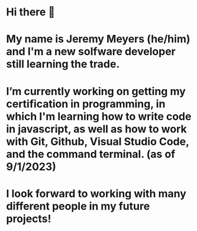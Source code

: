 # Hi there 👋
# My name is Jeremy Meyers (he/him) and I'm a new solfware developer still learning the trade.
# I’m currently working on getting my certification in programming, in which I'm learning how to write code in javascript, as well as how to work with Git, Github, Visual Studio Code, and the command terminal. (as of 9/1/2023)
# I look forward to working with many different people in my future projects! 

